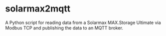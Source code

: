 # solarmax2mqtt
A Python script for reading data from a Solarmax MAX.Storage Ultimate via Modbus TCP and publishing the data to an MQTT broker.
